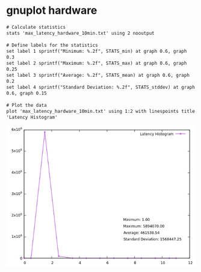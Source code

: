# gnuplot hardware
```
# Calculate statistics
stats 'max_latency_hardware_10min.txt' using 2 nooutput

# Define labels for the statistics
set label 1 sprintf("Minimum: %.2f", STATS_min) at graph 0.6, graph 0.3
set label 2 sprintf("Maximum: %.2f", STATS_max) at graph 0.6, graph 0.25
set label 3 sprintf("Average: %.2f", STATS_mean) at graph 0.6, graph 0.2
set label 4 sprintf("Standard Deviation: %.2f", STATS_stddev) at graph 0.6, graph 0.15

# Plot the data
plot 'max_latency_hardware_10min.txt' using 1:2 with linespoints title 'Latency Histogram'
```

![gnuplot_max_latency_hardware.png](gnuplot_max_latency_hardware.png)